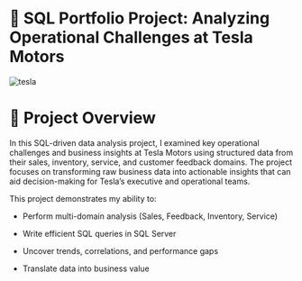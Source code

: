 # 🚗 SQL Portfolio Project: Analyzing Operational Challenges at Tesla Motors

![tesla](https://github.com/user-attachments/assets/ba159cda-168d-47af-a3b7-bbb433ea7f35)


#  📌 Project Overview

In this SQL-driven data analysis project, I examined key operational challenges and business insights at Tesla Motors using structured data from their sales, inventory, service, and customer feedback domains. The project focuses on transforming raw business data into actionable insights that can aid decision-making for Tesla’s executive and operational teams.

This project demonstrates my ability to:

  - Perform multi-domain analysis (Sales, Feedback, Inventory, Service)

  - Write efficient SQL queries in SQL Server

  - Uncover trends, correlations, and performance gaps

  - Translate data into business value

